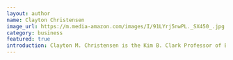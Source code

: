 ```yaml
---
layout: author
name: Clayton Christensen
image_url: https://m.media-amazon.com/images/I/91LYrj5nwPL._SX450_.jpg
category: business
featured: true
introduction: Clayton M. Christensen is the Kim B. Clark Professor of Business Administration at the Harvard Business School. In addition to his most recent book, Competing Against Luck, he is the author of nine books, including several New York Times bestsellers — The Innovator's Dilemma, The Innovator's Solution, Disrupting Class, and and most recently How Will You Measure Your Life?. Christensen is the co-founder of Innosight, a growth-strategy consultancy; Rose Park Advisors, an investment firm; and the Christensen Institute, a non-profit think tank. In 2011 and 2013, he was named the world’s most influential business thinker by Thinkers50.
---
```

